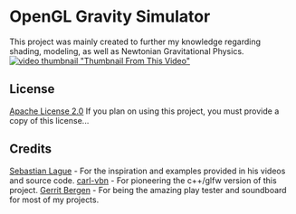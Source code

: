 # OpenGL Gravity Simulator

This project was mainly created to further my knowledge regarding shading, modeling, as well as Newtonian Gravitational Physics.
[![video thumbnail](https://i.ytimg.com/vi/zIzlsphGjkY/hq720.jpg) "Thumbnail From This Video"](https://youtu.be/zIzlsphGjkY)


## License
[Apache License 2.0](https://www.apache.org/licenses/LICENSE-2.0)
If you plan on using this project, you must provide a copy of this license...


## Credits
[Sebastian Lague](https://www.github.com/SebLague) - For the inspiration and examples provided in his videos and source code.
[carl-vbn](https://www.github.com/carl-vbn) - For pioneering the c++/glfw version of this project.
[Gerrit Bergen](https://www.github.com/GerritBergen) - For being the amazing play tester and soundboard for most of my projects.
